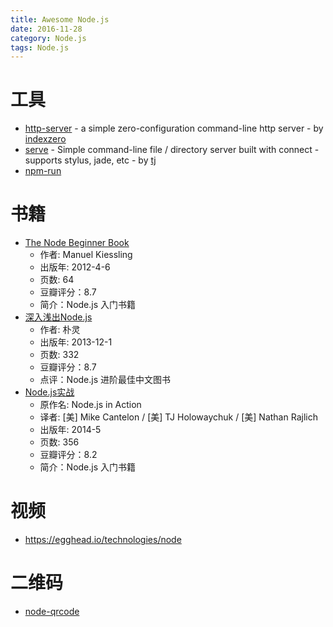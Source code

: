 ```yaml
---
title: Awesome Node.js
date: 2016-11-28
category: Node.js
tags: Node.js
---
```


# 工具
- [http-server](https://github.com/indexzero/http-server) - a simple zero-configuration command-line http server - by [indexzero](https://github.com/indexzero)
- [serve](https://github.com/tj/serve) - Simple command-line file / directory server built with connect - supports stylus, jade, etc - by [tj](https://github.com/tj)
- [npm-run](https://github.com/timoxley/npm-run)

# 书籍
- [The Node Beginner Book](https://book.douban.com/subject/11540736/)
    - 作者: Manuel Kiessling
    - 出版年: 2012-4-6
    - 页数: 64
    - 豆瓣评分：8.7
    - 简介：Node.js 入门书籍
- [深入浅出Node.js](https://book.douban.com/subject/25768396/)
    - 作者: 朴灵
    - 出版年: 2013-12-1
    - 页数: 332
    - 豆瓣评分：8.7
    - 点评：Node.js 进阶最佳中文图书
- [Node.js实战](https://book.douban.com/subject/25870705/)
    - 原作名: Node.js in Action
    - 译者: [美] Mike Cantelon / [美] TJ Holowaychuk / [美] Nathan Rajlich
    - 出版年: 2014-5
    - 页数: 356
    - 豆瓣评分：8.2
    - 简介：Node.js 入门书籍

# 视频
- https://egghead.io/technologies/node

# 二维码
- [node-qrcode](https://github.com/soldair/node-qrcode)
